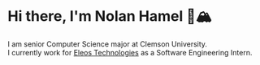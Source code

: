 # Hi there, I'm Nolan Hamel 🌲🏔️

I am senior Computer Science major at Clemson University.                                      
I currently work for [Eleos Technologies](https://eleostech.com/) as a Software Engineering Intern.

<!--
**nolan-hamel/nolan-hamel** is a ✨ _special_ ✨ repository because its `README.md` (this file) appears on your GitHub profile.

Here are some ideas to get you started:

- 🔭 I’m currently working on ...
- 🌱 I’m currently learning ...
- 👯 I’m looking to collaborate on ...
- 🤔 I’m looking for help with ...
- 💬 Ask me about ...
- 📫 How to reach me: ...
- 😄 Pronouns: ...
- ⚡ Fun fact: ...
-->

